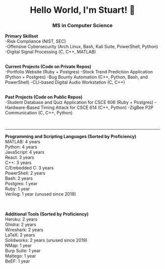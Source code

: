 <h1 align="center">Hello World, I'm Stuart! 👋</h1>
<h3 align="center">MS in Computer Science</h3>
<div>

  <strong>Primary Skillset</strong><br>
-Risk Compliance (NIST, SEC) <br>
-Offensive Cybersecurity (Arch Linux, Bash, Kali Suite, PowerShell, Python) <br>
-Digital Signal Processing (C, C++, MATLAB) <br>
</div><br>
<div>
<strong>Current Projects (Code on Private Repos)</strong><br>
-Portfolio Website (Ruby + Postgres)
-Stock Trend Prediction Application (Python + Postgres)
-Bug Bounty Automation (C++, Python, Bash, and PowerShell)
-CLI-based Digital Audio Workstation (C, C++)
<br><br>

<strong>Past Projects (Code on Public Repos)</strong><br>
-Student Database and Quiz Application for CSCE 606 (Ruby + Postgres)
-Hardware-Based Timing Attack for CSCE 614 (C++, Python)
-ZigBee P2P Communication (C, C++, Python)<br>
</div><br>

---

<div>
<strong>Programming and Scripting Languages (Sorted by Proficiency)</strong><br>
MATLAB: 4 years <br>
Python: 4 years <br>
JavaScript: 4 years <br>
React: 3 years <br>
C++: 3 years <br>
C/Embedded C: 3 years <br>
PowerShell: 2 years <br>
Bash: 2 years <br>
Postgres: 1 year <br>
Ruby: 1 year <br>
Verilog: 1 year (unused since 2019) <br>
<br><br>

<strong>Additional Tools (Sorted by Proficiency)</strong><br>
Heroku: 2 years <br>
Ghidra: 2 years <br>
Wireshark: 2 years <br>
LaTeX: 2 years <br>
Solidworks: 2 years (unused since 2019) <br>
NMap: 1 year <br>
Burp Suite: 1 year <br>
Maltego: 1 year <br>
BeEF: 1 year <br>
<br><br>
</div>

<!--[website]:-->
[linkedin]: https://www.linkedin.com/in/stuart-nelson/
